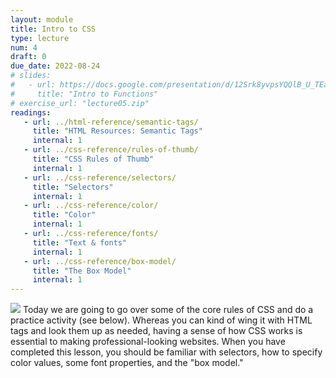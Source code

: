 ```yaml
---
layout: module
title: Intro to CSS
type: lecture
num: 4
draft: 0
due_date: 2022-08-24
# slides:
#   - url: https://docs.google.com/presentation/d/12Srk8yvpsYQQlB_U_TEaCCcHb9zqMVmmoz4KRLUbLEQ/edit?usp=sharing
#     title: "Intro to Functions"
# exercise_url: "lecture05.zip"
readings:
   - url: ../html-reference/semantic-tags/
     title: "HTML Resources: Semantic Tags"
     internal: 1
   - url: ../css-reference/rules-of-thumb/
     title: "CSS Rules of Thumb"
     internal: 1
   - url: ../css-reference/selectors/
     title: "Selectors"
     internal: 1
   - url: ../css-reference/color/
     title: "Color"
     internal: 1
   - url: ../css-reference/fonts/
     title: "Text & fonts"
     internal: 1
   - url: ../css-reference/box-model/
     title: "The Box Model"
     internal: 1
---
```


<img class="module-image" src="{{site.baseurl}}/assets/images/lectures/lecture04-css.png" /> Today we are going to go over some of the core rules of CSS and do a practice activity (see below).  Whereas you can kind of wing it with HTML tags and look them up as needed, having a sense of how CSS works is essential to making professional-looking websites. When you have completed this lesson, you should be familiar with selectors, how to specify color values, some font properties, and the "box model."